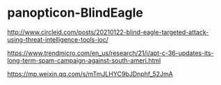 # panopticon-BlindEagle

http://www.circleid.com/posts/20210122-blind-eagle-targeted-attack-using-threat-intelligence-tools-ioc/

https://www.trendmicro.com/en_us/research/21/i/apt-c-36-updates-its-long-term-spam-campaign-against-south-ameri.html

https://mp.weixin.qq.com/s/mTmJLHYC9bJDnphf_52JmA
